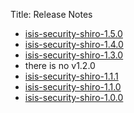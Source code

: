 Title: Release Notes

* [isis-security-shiro-1.5.0](isis-security-shiro-1.5.0.html)
* [isis-security-shiro-1.4.0](isis-security-shiro-1.4.0.html)
* [isis-security-shiro-1.3.0](isis-security-shiro-1.3.0.html)
* there is no v1.2.0
* [isis-security-shiro-1.1.1](isis-security-shiro-1.1.1.html)
* [isis-security-shiro-1.1.0](isis-security-shiro-1.1.0.html)
* [isis-security-shiro-1.0.0](isis-security-shiro-1.0.0.html)
